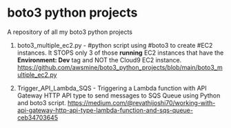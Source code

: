 # boto3 python projects
A repository of all my boto3 python projects

1. boto3_multiple_ec2.py - #python script using #boto3 to create #EC2 instances. It STOPS only 3 of those **running** EC2 instances that have the **Environment: Dev** tag and NOT the Cloud9 EC2 instance. 
https://github.com/awsmine/boto3_python_projects/blob/main/boto3_multiple_ec2.py

2. Trigger_API_Lambda_SQS - Triggering a Lambda function with API Gateway HTTP API type to send messages to SQS Queue using Python and boto3 script.
https://medium.com/@revathijoshi70/working-with-api-gateway-http-api-type-lambda-function-and-sqs-queue-ceb34703645
